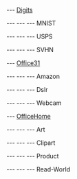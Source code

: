 
--- [Digits](https://drive.google.com/file/d/0B4IapRTv9pJ1WGZVd1VDMmhwdlE/view)
    
--- --- --- MNIST
   
--- --- --- USPS

--- --- --- SVHN

--- [Office31](https://drive.google.com/file/d/0B4IapRTv9pJ1WGZVd1VDMmhwdlE/view)
    
--- --- --- Amazon
   
--- --- --- Dslr

--- --- --- Webcam
    
--- [OfficeHome](https://drive.google.com/file/d/0B81rNlvomiwed0V1YUxQdC1uOTg/view)

--- --- --- Art

--- --- --- Clipart

--- --- --- Product

--- --- --- Read-World
